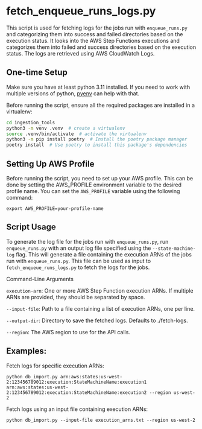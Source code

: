# fetch_enqueue_runs_logs.py

This script is used for fetching logs for the jobs run with `enqueue_runs.py` and categorizing them into success and failed directories based on the execution status. It looks into the AWS Step Functions executions and categorizes them into failed and success directories based on the execution status. The logs are retrieved using AWS CloudWatch Logs.

## One-time Setup
Make sure you have at least python 3.11 installed. If you need to work with multiple versions of python, [pyenv](https://github.com/pyenv/pyenv) can help with that.

Before running the script, ensure all the required packages are installed in a virtualenv:
```bash
cd ingestion_tools
python3 -m venv .venv  # create a virtualenv
source .venv/bin/activate  # activate the virtualenv
python3 -m pip install poetry  # Install the poetry package manager
poetry install  # Use poetry to install this package's dependencies
```

## Setting Up AWS Profile
Before running the script, you need to set up your AWS profile. This can be done by setting the AWS_PROFILE environment variable to the desired profile name. You can set the `AWS_PROFILE` variable using the following command:

`export AWS_PROFILE=your-profile-name`

## Script Usage
To generate the log file for the jobs run with `enqueue_runs.py`, run `enqueue_runs.py` with an output log file specified using the `--state-machine-log` flag. This will generate a file containing the execution ARNs of the jobs run with `enqueue_runs.py`. This file can be used as input to `fetch_enqueue_runs_logs.py` to fetch the logs for the jobs.

Command-Line Arguments

`execution-arn`: One or more AWS Step Function execution ARNs. If multiple ARNs are provided, they should be separated by space.

`--input-file`: Path to a file containing a list of execution ARNs, one per line.

`--output-dir`: Directory to save the fetched logs. Defaults to ./fetch-logs.

`--region`: The AWS region to use for the API calls.

## Examples:

Fetch logs for specific execution ARNs:

`python db_import.py arn:aws:states:us-west-2:123456789012:execution:StateMachineName:execution1 arn:aws:states:us-west-2:123456789012:execution:StateMachineName:execution2 --region us-west-2`

Fetch logs using an input file containing execution ARNs:

`python db_import.py --input-file execution_arns.txt --region us-west-2`
